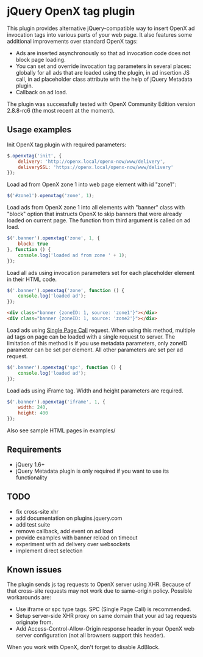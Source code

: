 jQuery OpenX tag plugin
=======================

This plugin provides alternative jQuery-compatible way to insert OpenX ad
invocation tags into various parts of your web page. It also features some
additional improvements over standard OpenX tags: 

 * Ads are inserted asynchronously so that ad invocation code does not block
   page loading.
 * You can set and override invocation tag parameters in several places:
   globally for all ads that are loaded using the plugin, in ad insertion JS
   call, in ad placeholder class attribute with the help of jQuery Metadata
   plugin.
 * Callback on ad load.

The plugin was successfully tested with OpenX Community Edition version
2.8.8-rc6 (the most recent at the moment).

Usage examples
--------------

Init OpenX tag plugin with required parameters:

```javascript
$.openxtag('init', {
    delivery: 'http://openx.local/openx-now/www/delivery',
    deliverySSL: 'https://openx.local/openx-now/www/delivery'
});
```

Load ad from OpenX zone 1 into web page element with id "zone1":

```javascript
$('#zone1').openxtag('zone', 1);
```

Load ads from OpenX zone 1 into all elements with "banner" class with "block"
option that instructs OpenX to skip banners that were already loaded on current
page. The function from third argument is called on ad load.

```javascript
$('.banner').openxtag('zone', 1, {
    block: true
}, function () {
    console.log('loaded ad from zone ' + 1);
});
```

Load all ads using invocation parameters set for each placeholder element in
their HTML code.

```javascript
$('.banner').openxtag('zone', function () {
    console.log('loaded ad');
});
```

```html
<div class="banner {zoneID: 1, source: 'zone1'}"></div>
<div class="banner {zoneID: 1, source: 'zone2'}"></div>
```

Load ads using [Single Page Call](http://www.openx.org/docs/tutorials/single+page+call) 
request. When using this method, multiple ad tags on page can be loaded with a
single request to server.  The limitation of this method is if you use metadata
parameters, only zoneID parameter can be set per element. All other parameters
are set per ad request.

```javascript
$('.banner').openxtag('spc', function () {
    console.log('loaded ad');
});
```

Load ads using iFrame tag. Width and height parameters are required.

```javascript
$('.banner').openxtag('iframe', 1, {
    width: 240,
    height: 400
});
```

Also see sample HTML pages in examples/

Requirements
------------

 * jQuery 1.6+
 * jQuery Metadata plugin is only required if you want to use its functionality

TODO
----

 * fix cross-site xhr
 * add documentation on plugins.jquery.com
 * add test suite
 * remove callback, add event on ad load
 * provide examples with banner reload on timeout
 * experiment with ad delivery over websockets
 * implement direct selection

Known issues
------------

The plugin sends js tag requests to OpenX server using XHR. Because of that
cross-site requests may not work due to same-origin policy. Possible
workarounds are:

 * Use iframe or spc type tags. SPC (Single Page Call) is recommended.
 * Setup server-side XHR proxy on same domain that your ad tag requests
   originate from.
 * Add Access-Control-Allow-Origin response header in your OpenX web server
   configuration (not all browsers support this header).

When you work with OpenX, don't forget to disable AdBlock.

